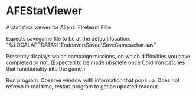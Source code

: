# AFEStatViewer
A statistics viewer for Aliens: Fireteam Elite

Expects savegame file to be at the default location: "%LOCALAPPDATA%\Endeavor\Saved\SaveGames\char.sav"

Presently displays which campaign missions, on which difficulties you have completed or not.
(Expected to be made obsolete once Cold Iron patches that functionality into the game.)

Run program. Observe window with information that pops up.
Does not refresh in real time, restart program to get an updated readout.